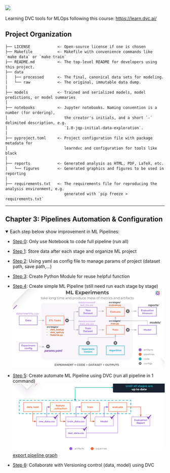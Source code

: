 <a target="_blank" href="https://cookiecutter-data-science.drivendata.org/">
    <img src="https://img.shields.io/badge/CCDS-Project%20template-328F97?logo=cookiecutter" />
</a>




Learning DVC tools for MLOps following this course: https://learn.dvc.ai/

## Project Organization

```
├── LICENSE            <- Open-source license if one is chosen
├── Makefile           <- Makefile with convenience commands like `make data` or `make train`
├── README.md          <- The top-level README for developers using this project.
├── data
│   ├── processed      <- The final, canonical data sets for modeling.
│   └── raw            <- The original, immutable data dump.
│
├── models             <- Trained and serialized models, model predictions, or model summaries
│
├── notebooks          <- Jupyter notebooks. Naming convention is a number (for ordering),
│                         the creator's initials, and a short `-` delimited description, e.g.
│                         `1.0-jqp-initial-data-exploration`.
│
├── pyproject.toml     <- Project configuration file with package metadata for 
│                         learndvc and configuration for tools like black
│
├── reports            <- Generated analysis as HTML, PDF, LaTeX, etc.
│   └── figures        <- Generated graphics and figures to be used in reporting
│
├── requirements.txt   <- The requirements file for reproducing the analysis environment, e.g.
                          generated with `pip freeze > requirements.txt`

```

---


##  Chapter 3: Pipelines Automation & Configuration
<details open>
<summary>Each step below show improvement in ML Pipelines:</summary>

- [Step 0](notebooks/step-0-prototype.ipynb): Only use Notebook to code full pipeline (run all)

- [Step 1](notebooks/step-1-organize-ml-project.ipynb): Store data after each stage and organize ML project

- [Step 2](notebooks/step-2-create-config-file.ipynb): Using yaml as config file to manage params of project (dataset path, save path,...)

- [Step 3](notebooks/step-3-reusable-code.ipynb): Create Python Module for reuse helpful function

- [Step 4](notebooks/step-4-build-ml-pipeline.ipynb): Create simple ML Pipeline (still need run each stage by stage)
![Step 4: Simple ML Pipeline](figs/step4_simple_ML_pipeline.PNG)

- [Step 5](notebooks/step-5-automate-ml-pipeline.ipynb): Create automate ML Pipeline using DVC (run all pipeline in 1 command)
![Step 5: Simple DVC Pipeline](figs/step5_simple_DVC_ML_pipeline.PNG)
[export pipeline graph](figs/dag.md)

- [Step 6](notebooks/step-5-automate-ml-pipeline.ipynb): Collaborate with Versioning control (data, model) using DVC

</details>

